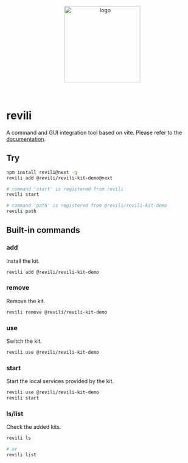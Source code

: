 <p align="center">
  <a href="https://revili.com/en/" target="_blank" rel="noopener noreferrer">
    <img width="200" src="https://github.com/vuepress-reco/vuepress-theme-reco/assets/18067907/e60820b4-cb04-4aea-95ba-83550f29f2cf" alt="logo" />
  </a>
</p>
<br/>

# revili
A command and GUI integration tool based on vite. Please refer to the [documentation](https://revili.recoluan.com/).

## Try

```bash
npm install revili@next -g
revili add @revili/revili-kit-demo@next

# command 'start' is registered from revili
revili start

# command 'path' is registered from @revili/revili-kit-demo
revili path
```

## Built-in commands

### add

Install the kit.

```bash
revili add @revili/revili-kit-demo
```

### remove

Remove the kit.

```bash
revili remove @revili/revili-kit-demo
```

### use

Switch the kit.

```bash
revili use @revili/revili-kit-demo
```

### start

Start the local services provided by the kit.

```bash
revili use @revili/revili-kit-demo
revili start
```

### ls/list

Check the added kits.

```bash
revili ls

# or
revili list
```
